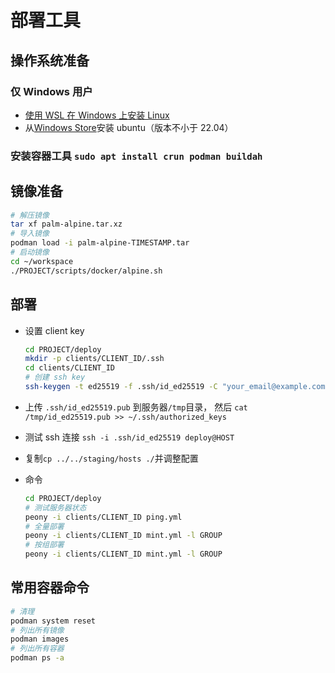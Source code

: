 # 部署工具

## 操作系统准备

### **仅** Windows 用户

- [使用 WSL 在 Windows 上安装 Linux](https://learn.microsoft.com/zh-cn/windows/wsl/install)
- 从[Windows Store](https://apps.microsoft.com/store/detail/ubuntu/9PDXGNCFSCZV)安装 ubuntu（版本不小于 22.04）

### 安装容器工具 `sudo apt install crun podman buildah`

## 镜像准备

```bash
# 解压镜像
tar xf palm-alpine.tar.xz
# 导入镜像
podman load -i palm-alpine-TIMESTAMP.tar
# 启动镜像
cd ~/workspace
./PROJECT/scripts/docker/alpine.sh
```

## 部署

- 设置 client key

  ```bash
  cd PROJECT/deploy
  mkdir -p clients/CLIENT_ID/.ssh
  cd clients/CLIENT_ID
  # 创建 ssh key
  ssh-keygen -t ed25519 -f .ssh/id_ed25519 -C "your_email@example.com"
  ```

- 上传 `.ssh/id_ed25519.pub` 到服务器`/tmp`目录， 然后 `cat /tmp/id_ed25519.pub >> ~/.ssh/authorized_keys`
- 测试 ssh 连接 `ssh -i .ssh/id_ed25519 deploy@HOST`
- 复制`cp ../../staging/hosts ./`并调整配置

- 命令

  ```bash
  cd PROJECT/deploy
  # 测试服务器状态
  peony -i clients/CLIENT_ID ping.yml
  # 全量部署
  peony -i clients/CLIENT_ID mint.yml -l GROUP
  # 按组部署
  peony -i clients/CLIENT_ID mint.yml -l GROUP
  ```

## 常用容器命令

```bash
# 清理
podman system reset
# 列出所有镜像
podman images
# 列出所有容器
podman ps -a
```
